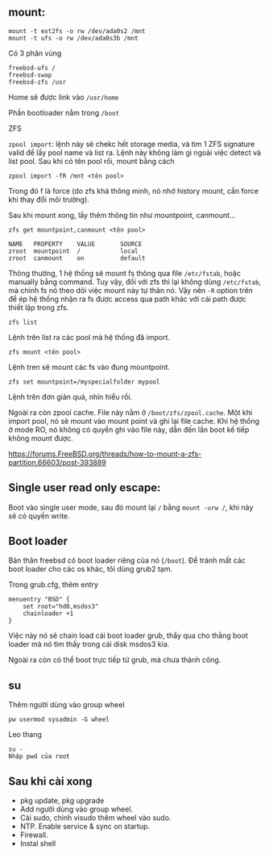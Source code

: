 ## mount:

    mount -t ext2fs -o rw /dev/ada0s2 /mnt
    mount -t ufs -o rw /dev/ada0s3b /mnt

Có 3 phân vùng

    freebsd-ufs /
    freebsd-swap
    freebsd-zfs /usr

Home sẽ được link vào `/usr/home`

Phần bootloader nằm trong `/boot`

ZFS

`zpool import`: lệnh này sẽ chekc hết storage media, và tìm 1 ZFS signature valid để lấy pool name và list ra. Lệnh này không làm gì ngoài việc detect và list pool.
Sau khi có tên pool rồi, mount bằng cách

    zpool import -fR /mnt <tên pool>

Trong đó f là force (do zfs khá thông minh, nó nhớ history mount, cần force khi thay đổi môi trường).

Sau khi mount xong, lấy thêm thông tin như mountpoint, canmount...

    zfs get mountpoint,canmount <tên pool>

    NAME   PROPERTY    VALUE       SOURCE
    zroot  mountpoint  /           local
    zroot  canmount    on          default

Thông thường, 1 hệ thống sẽ mount fs thông qua file `/etc/fstab`, hoặc manually bằng command. Tuy vậy, đối với zfs thì lại không dùng `/etc/fstab`, mà chính fs nó theo dõi việc mount này tự thân nó. Vậy nên `-R` option trên để ép hệ thống nhận ra fs được access qua path khác với cái path được thiết lập trong zfs.

    zfs list

Lệnh trên list ra các pool mà hệ thống đã import.

    zfs mount <tên pool>

Lệnh tren sẽ mount các fs vào đung mountpoint.

    zfs set mountpoint=/myspecialfolder mypool

Lệnh trên đơn giản quá, nhìn hiểu rồi.

Ngoài ra còn zpool cache. File này nằm ở `/boot/zfs/zpool.cache`. Một khi import pool, nó sẽ mount vào mount point và ghi lại file cache. Khi hệ thống ở mode RO, nó không có quyền ghi vào file này, dẫn đến lần boot kế tiếp không mount được.

https://forums.FreeBSD.org/threads/how-to-mount-a-zfs-partition.66603/post-393889

## Single user read only escape:

Boot vào single user mode, sau đó mount lại `/` bằng `mount -urw /`, khi này sẽ có quyền write.

## Boot loader

Bản thân freebsd có boot loader riêng của nó (`/boot`). Để tránh mất các boot loader cho các os khác, tôi dùng grub2 tạm.

Trong grub.cfg, thêm entry

    menuentry "BSD" {
        set root="hd0,msdos3"
        chainloader +1
    }

Việc này nó sẽ chain load cái boot loader grub, thẩy qua cho thằng boot loader mà nó tìm thấy trong cái disk msdos3 kìa.

Ngoài ra còn có thể boot trực tiếp từ grub, mà chưa thành công.

## su

Thêm người dùng vào group wheel

    pw usermod sysadmin -G wheel

Leo thang

    su -
    Nhập pwd của root

## Sau khi cài xong

- pkg update, pkg upgrade
- Add người dùng vào group wheel.
- Cài sudo, chỉnh visudo thêm wheel vào sudo.
- NTP. Enable service & sync on startup.
- Firewall.
- Instal shell
